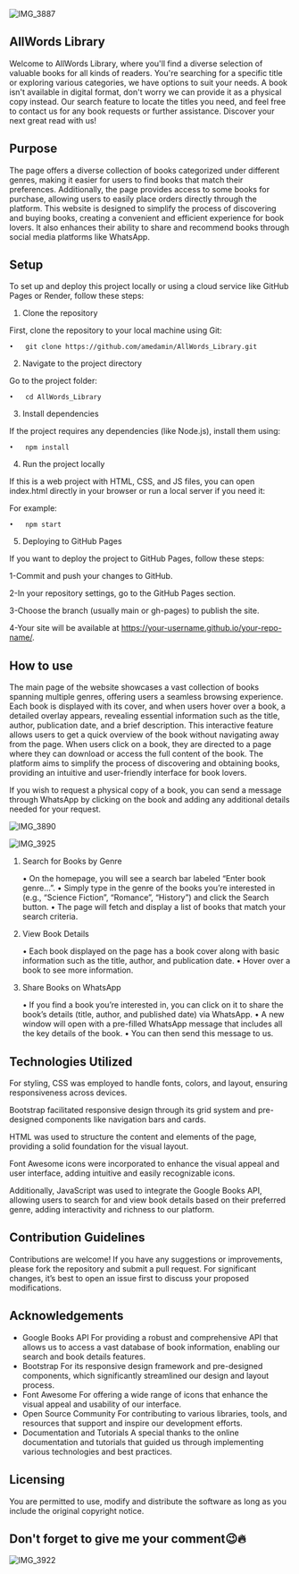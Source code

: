![IMG_3887](https://github.com/user-attachments/assets/a279414e-637a-4955-a870-272a863a2e65)

## AllWords Library

Welcome to AllWords Library, where you'll find a diverse selection of valuable books for all kinds of readers. You're searching for a specific title or exploring various categories, we have options to suit your needs. A book isn't available in digital format, don't worry we can provide it as a physical copy instead. Our search feature to locate the titles you need, and feel free to contact us for any book requests or further assistance. Discover your next great read with us!

## Purpose

The page offers a diverse collection of books categorized under different genres, making it easier for users to find books that match their preferences. Additionally, the page provides access to some books for purchase, allowing users to easily place orders directly through the platform. This website is designed to simplify the process of discovering and buying books, creating a convenient and efficient experience for book lovers. It also enhances their ability to share and recommend books through social media platforms like WhatsApp.

## Setup

To set up and deploy this project locally or using a cloud service like GitHub Pages or Render, follow these steps:

1. Clone the repository

  First, clone the repository to your local machine using Git:

	•	git clone https://github.com/amedamin/AllWords_Library.git
 
2. Navigate to the project directory

  Go to the project folder:

	•	cd AllWords_Library
 
3. Install dependencies

  If the project requires any dependencies (like Node.js), install them using:

	•	npm install
 
4. Run the project locally

  If this is a web project with HTML, CSS, and JS files, you can open index.html directly in your browser or run a local server if you need it:

  For example:

	•	npm start

5. Deploying to GitHub Pages

  If you want to deploy the project to GitHub Pages, follow these steps:

   1-Commit and push your changes to GitHub.

   2-In your repository settings, go to the GitHub Pages section.

   3-Choose the branch (usually main or gh-pages) to publish the site.

   4-Your site will be available at https://your-username.github.io/your-repo-name/.

## How to use

The main page of the website showcases a vast collection of books spanning multiple genres, offering users a seamless browsing experience. Each book is displayed with its cover, and when users hover over a book, a detailed overlay appears, revealing essential information such as the title, author, publication date, and a brief description. This interactive feature allows users to get a quick overview of the book without navigating away from the page. When users click on a book, they are directed to a page where they can download or access the full content of the book. The platform aims to simplify the process of discovering and obtaining books, providing an intuitive and user-friendly interface for book lovers.

If you wish to request a physical copy of a book, you can send a message through WhatsApp by clicking on the book and adding any additional details needed for your request.

![IMG_3890](https://github.com/user-attachments/assets/f87c3cea-222a-4886-8549-c183ae6a98a3)

![IMG_3925](https://github.com/user-attachments/assets/11daec98-e3ba-4d5f-9863-2cf8d3c1f1f4)

1. Search for Books by Genre

	•	On the homepage, you will see a search bar labeled “Enter book genre…”.
	•	Simply type in the genre of the books you’re interested in (e.g., “Science Fiction”, “Romance”, “History”) and click the Search button.
	•	The page will fetch and display a list of books that match your search criteria.

2. View Book Details

	•	Each book displayed on the page has a book cover along with basic information such as the title, author, and publication date.
	•	Hover over a book to see more information.

3. Share Books on WhatsApp

	•	If you find a book you’re interested in, you can click on it to share the book’s details (title, author, and published date) via WhatsApp.
	•	A new window will open with a pre-filled WhatsApp message that includes all the key details of the book.
	•	You can then send this message to us.

## Technologies Utilized

For styling, CSS was employed to handle fonts, colors, and layout, ensuring responsiveness across devices. 

Bootstrap facilitated responsive design through its grid system and pre-designed components like navigation bars and cards.

HTML was used to structure the content and elements of the page, providing a solid foundation for the visual layout.

Font Awesome icons were incorporated to enhance the visual appeal and user interface, adding intuitive and easily recognizable icons.

Additionally, JavaScript was used to integrate the Google Books API, allowing users to search for and view book details based on their preferred genre, adding interactivity and richness to our platform. 

## Contribution Guidelines
Contributions are welcome! If you have any suggestions or improvements, please fork the repository and submit a pull request. For significant changes, it’s best to open an issue first to discuss your proposed modifications.

## Acknowledgements
   - Google Books API
For providing a robust and comprehensive API that allows us to access a vast database of book information, enabling our search and book details features.
   - Bootstrap
For its responsive design framework and pre-designed components, which significantly streamlined our design and layout process.
   - Font Awesome
For offering a wide range of icons that enhance the visual appeal and usability of our interface.
   - Open Source Community
For contributing to various libraries, tools, and resources that support and inspire our development efforts.
   - Documentation and Tutorials
A special thanks to the online documentation and tutorials that guided us through implementing various technologies and best practices.

## Licensing
You are permitted to use, modify and distribute the software as long as you include the original copyright notice.

## Don't forget to give me your comment😉🔥
![IMG_3922](https://github.com/user-attachments/assets/4f79a620-8b80-425a-8da5-6b7507cdc8dd)
